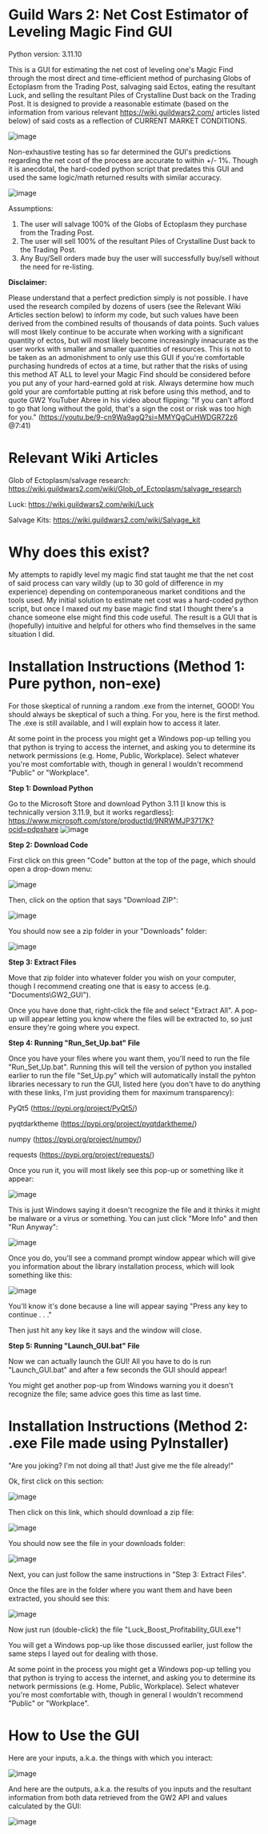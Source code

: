 # Guild Wars 2: Net Cost Estimator of Leveling Magic Find GUI
Python version: 3.11.10

This is a GUI for estimating the net cost of leveling one's Magic Find through the most direct and time-efficient method of purchasing Globs of Ectoplasm from the Trading Post, salvaging said Ectos, eating the resultant Luck, and selling the resultant Piles of Crystalline Dust back on the Trading Post. It is designed to provide a reasonable estimate (based on the information from various relevant https://wiki.guildwars2.com/ articles listed below) of said costs as a reflection of CURRENT MARKET CONDITIONS.

![image](https://github.com/user-attachments/assets/094da13b-e213-4bd2-a360-acce9646634b)

Non-exhaustive testing has so far determined the GUI's predictions regarding the net cost of the process are accurate to within +/- 1%. Though it is anecdotal, the hard-coded python script that predates this GUI and used the same logic/math returned results with similar accuracy.

![image](https://github.com/user-attachments/assets/21fc3b05-b724-4c27-b592-a4a878cf6869)

Assumptions:
  1) The user will salvage 100% of the Globs of Ectoplasm they purchase from the Trading Post.
  2) The user will sell 100% of the resultant Piles of Crystalline Dust back to the Trading Post.
  3) Any Buy/Sell orders made buy the user will successfully buy/sell without the need for re-listing.

**Disclaimer:**

Please understand that a perfect prediction simply is not possible. I have used the research compiled by dozens of users (see the Relevant Wiki Articles section below) to inform my code, but such values have been derived from the combined results of thousands of data points. Such values will most likely continue to be accurate when working with a significant quantity of ectos, but will most likely become increasingly innacurate as the user works with smaller and smaller quantities of resources. This is not to be taken as an admonishment to only use this GUI if you're comfortable purchasing hundreds of ectos at a time, but rather that the risks of using this method AT ALL to level your Magic Find should be considered before you put any of your hard-earned gold at risk. Always determine how much gold your are comfortable putting at risk before using this method, and to quote GW2 YouTuber Abree in his video about flipping: "If you can't afford to go that long without the gold, that's a sign the cost or risk was too high for you." (https://youtu.be/9-cn9Wa9agQ?si=MMYQgCuHWDGR72z6 @7:41)

# Relevant Wiki Articles
Glob of Ectoplasm/salvage research:
https://wiki.guildwars2.com/wiki/Glob_of_Ectoplasm/salvage_research

Luck:
https://wiki.guildwars2.com/wiki/Luck

Salvage Kits:
https://wiki.guildwars2.com/wiki/Salvage_kit

# Why does this exist?
My attempts to rapidly level my magic find stat taught me that the net cost of said process can vary wildly (up to 30 gold of difference in my experience) depending on contemporaneous market conditions and the tools used. My initial solution to estimate net cost was a hard-coded python script, but once I maxed out my base magic find stat I thought there's a chance someone else might find this code useful. The result is a GUI that is (hopefully) intuitive and helpful for others who find themselves in the same situation I did.

# Installation Instructions (Method 1: Pure python, non-exe)
For those skeptical of running a random .exe from the internet, GOOD! You should always be skeptical of such a thing. For you, here is the first method. The .exe is still available, and I will explain how to access it later.

At some point in the process you might get a Windows pop-up telling you that python is trying to access the internet, and asking you to determine its network permissions (e.g. Home, Public, Workplace). Select whatever you're most comfortable with, though in general I wouldn't recommend "Public" or "Workplace".

**Step 1: Download Python**

  Go to the Microsoft Store and download Python 3.11 [I know this is technically version 3.11.9, but it works regardless]: https://www.microsoft.com/store/productId/9NRWMJP3717K?ocid=pdpshare
  ![image](https://github.com/user-attachments/assets/97e585b1-7c25-40ab-888e-cd501f8d2194)

**Step 2: Download Code**

  First click on this green "Code" button at the top of the page, which should open a drop-down menu:
  
  ![image](https://github.com/user-attachments/assets/3e9c9da6-0aba-4922-8d89-daccda208225)

  Then, click on the option that says "Download ZIP":
  
  ![image](https://github.com/user-attachments/assets/886aadcc-d8fe-4760-8a39-0a164030862c)

  You should now see a zip folder in your "Downloads" folder:

  ![image](https://github.com/user-attachments/assets/0e698905-4491-403b-9ad6-9a4dbbfc832d)

**Step 3: Extract Files**

  Move that zip folder into whatever folder you wish on your computer, though I recommend creating one that is easy to access (e.g. "Documents\GW2_GUI").

  Once you have done that, right-click the file and select "Extract All". A pop-up will appear letting you know where the files will be extracted to, so just ensure they're going where you expect.

**Step 4: Running "Run_Set_Up.bat" File**

  Once you have your files where you want them, you'll need to run the file "Run_Set_Up.bat". Running this will tell the version of python you installed earlier to run the file "Set_Up.py" which will automatically install the pyhton libraries necessary to run the GUI, listed here (you don't have to do anything with these links, I'm just providing them for maximum transparency):

  PyQt5 (https://pypi.org/project/PyQt5/)
  
  pyqtdarktheme (https://pypi.org/project/pyqtdarktheme/)
  
  numpy (https://pypi.org/project/numpy/)
  
  requests (https://pypi.org/project/requests/)

  Once you run it, you will most likely see this pop-up or something like it appear:

  ![image](https://github.com/user-attachments/assets/c704437f-c20d-41a3-8217-c2994524387b)

  This is just Windows saying it doesn't recognize the file and it thinks it might be malware or a virus or something. You can just click "More Info" and then "Run Anyway":

  ![image](https://github.com/user-attachments/assets/d278e24d-735d-4148-8a74-3085a4c7fcb4)

  Once you do, you'll see a command prompt window appear which will give you information about the library installation process, which will look something like this:

  ![image](https://github.com/user-attachments/assets/be678844-6c83-4325-b5ba-a4a71d857628)

  You'll know it's done because a line will appear saying "Press any key to continue . . ."

  Then just hit any key like it says and the window will close.

**Step 5: Running "Launch_GUI.bat" File**

  Now we can actually launch the GUI! All you have to do is run "Launch_GUI.bat" and after a few seconds the GUI should appear!

  You might get another pop-up from Windows warning you it doesn't recognize the file; same advice goes this time as last time.

# Installation Instructions (Method 2: .exe File made using PyInstaller)

"Are you joking? I'm not doing all that! Just give me the file already!"

Ok, first click on this section:

![image](https://github.com/user-attachments/assets/1a177672-37cf-40fb-a847-3affdf20d3ad)

Then click on this link, which should download a zip file:

![image](https://github.com/user-attachments/assets/5dae2f8d-43ee-4260-9b27-b7710468102b)

You should now see the file in your downloads folder:

![image](https://github.com/user-attachments/assets/c135b4d3-9731-43d4-8e62-9ea361eae6c8)

Next, you can just follow the same instructions in "Step 3: Extract Files".

Once the files are in the folder where you want them and have been extracted, you should see this:

![image](https://github.com/user-attachments/assets/a8975a1b-5835-4e08-b8cc-44a792616423)

Now just run (double-click) the file "Luck_Boost_Profitability_GUI.exe"!

You will get a Windows pop-up like those discussed earlier, just follow the same steps I layed out for dealing with those.

At some point in the process you might get a Windows pop-up telling you that python is trying to access the internet, and asking you to determine its network permissions (e.g. Home, Public, Workplace). Select whatever you're most comfortable with, though in general I wouldn't recommend "Public" or "Workplace".

# How to Use the GUI

Here are your inputs, a.k.a. the things with which you interact:

![image](https://github.com/user-attachments/assets/b9a243c5-2006-46e4-8e41-784471619a79)

And here are the outputs, a.k.a. the results of you inputs and the resultant information from both data retrieved from the GW2 API and values calculated by the GUI:

![image](https://github.com/user-attachments/assets/126e9973-8b18-41e0-bdf8-4ebfbcc6cac8)

